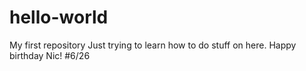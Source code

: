 # hello-world
My first repository
Just trying to learn how to do stuff on here. 
Happy birthday Nic! #6/26
